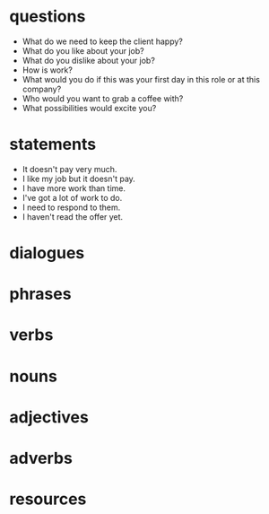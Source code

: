 # questions
- What do we need to keep the client happy?
- What do you like about your job?
- What do you dislike about your job?
- How is work?
- What would you do if this was your first day in this role or at this company?
-  Who would you want to grab a coffee with? 
-  What possibilities would excite you?

# statements
- It doesn't pay very much.
- I like my job but it doesn't pay.
- I have more work than time.
- I've got a lot of work to do.
- I need to respond to them.
- I haven't read the offer yet.


# dialogues

# phrases

# verbs

# nouns

# adjectives

# adverbs

# resources
